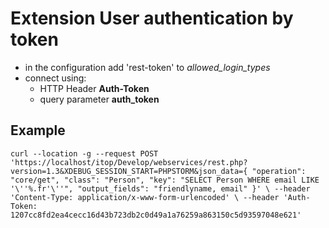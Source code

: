 # Extension User authentication by token

 * in the configuration add 'rest-token' to _allowed_login_types_
 * connect using:
   * HTTP Header **Auth-Token**
   * query parameter **auth_token**

## Example


`curl --location -g --request POST 'https://localhost/itop/Develop/webservices/rest.php?version=1.3&XDEBUG_SESSION_START=PHPSTORM&json_data={
"operation": "core/get",
"class": "Person",
"key": "SELECT Person WHERE email LIKE '\''%.fr'\''",
"output_fields": "friendlyname, email"
}' \
--header 'Content-Type: application/x-www-form-urlencoded' \
--header 'Auth-Token: 1207cc8fd2ea4cecc16d43b723db2c0d49a1a76259a863150c5d93597048e621'`
